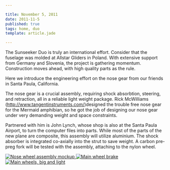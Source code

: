 ```yaml
---

title: November 5, 2011
date: 2011-11-5
published: true
tags: home, duo
template: article.jade

---
```

The Sunseeker Duo is truly an international effort.  Consider that the fuselage was  molded at Allstar Gliders in Poland. With extensive support from Germany and Slovenia, the project is  gathering momentum. Construction moves ahead, with high quality parts as the rule.

Here we introduce the engineering effort on the nose gear from our friends in Santa Paula, California.

The nose gear is a crucial assembly, requiring shock absorbtion, steering, and retraction, all in a reliable light weight package. Rick McWilliams (http://www.tangentinstruments.com/)designed the trouble free nose gear for the Mermaid amphibian, so he got the job of designing our nose gear under very demanding weight and space constraints.



Partnered with him is John Lynch, whose shop is also at the Santa Paula Airport, to turn the computer files into parts.  While most of the parts of the new plane are composite, this assembly will utilize aluminium. The shock absorber is integrated co-axially into the strut to save weight.  A carbon pre-preg fork will be tested with the assembly, attaching to the nylon wheel.


<div class="photoset">

<a href="/articles/11-5-11/nose_mockup.jpg" rel="gal-11-5-11" title="Nose wheel assembly mockup">
  <img src="/articles/11-5-11/nose_mockup.jpg" alt= "Nose wheel assembly mockup" \>
</a>

<a href="/articles/11-5-11/brake.jpg" rel="gal-11-5-11" title="Main wheel brake">
  <img src="/articles/11-5-11/brake.jpg" alt= "Main wheel brake" \>
</a>

<a href="/articles/11-5-11/main_wheel.jpg" rel="gal-11-5-11" title="Main wheels, big and light">
  <img src="/articles/11-5-11/main_wheel.jpg" alt= "Main wheels, big and light" \>
</a>

</div>


